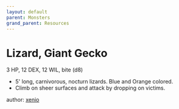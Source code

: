 ```yaml
---
layout: default
parent: Monsters
grand_parent: Resources
---
```

# Lizard, Giant Gecko
3 HP, 12 DEX, 12 WIL, bite (d8)
- 5' long, carnivorous, nocturn lizards. Blue and Orange colored.
- Climb on sheer surfaces and attack by dropping on victims.

author: [xenio](https://xenioinabottle.blogspot.com)
